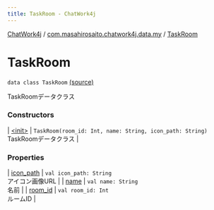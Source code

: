 ```yaml
---
title: TaskRoom - ChatWork4j
---
```


[ChatWork4j](../../index.md) / [com.masahirosaito.chatwork4j.data.my](../index.md) / [TaskRoom](.)

# TaskRoom

`data class TaskRoom` [(source)](https://github.com/MasahiroSaito/ChatWork4j/tree/master/src/main/kotlin/com/masahirosaito/chatwork4j/data/my/TaskRoom.kt#L10)

TaskRoomデータクラス

### Constructors

| [&lt;init&gt;](-init-.md) | `TaskRoom(room_id: Int, name: String, icon_path: String)`<br>TaskRoomデータクラス |

### Properties

| [icon_path](icon_path.md) | `val icon_path: String`<br>アイコン画像URL |
| [name](name.md) | `val name: String`<br>名前 |
| [room_id](room_id.md) | `val room_id: Int`<br>ルームID |

